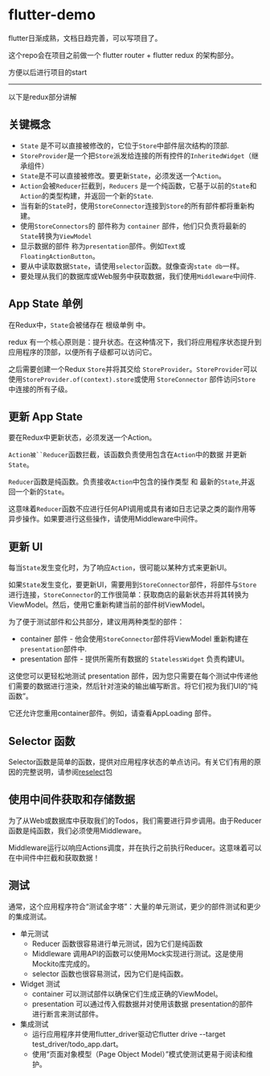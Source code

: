 # flutter-demo

flutter日渐成熟，文档日趋完善，可以写项目了。

这个repo会在项目之前做一个 flutter router + flutter redux 的架构部分。

方便以后进行项目的start

----------------------------
以下是redux部分讲解

## 关键概念

  * `State` 是不可以直接被修改的，它位于`Store`中部件层次结构的顶部.
  * `StoreProvider`是一个把`Store`派发给连接的所有控件的`InheritedWidget`（继承组件）
  * `State`是不可以直接被修改。要更新`State`，必须发送一个`Action`。
  * `Action`会被`Reducer`拦截到，`Reducers` 是一个纯函数，它基于以前的`State`和`Action`的类型构建，并返回一个新的`State`.
  * 当有新的`State`时，使用`StoreConnector`连接到`Store`的所有部件都将重新构建。
  * 使用`StoreConnectors`的 部件称为 `container` 部件，他们只负责将最新的`State`转换为`ViewModel`
  * 显示数据的部件 称为`presentation`部件。例如`Text`或`FloatingActionButton`。
  * 要从中读取数据`State`，请使用`selector`函数。就像查询`state db`一样。
  * 要处理从我们的数据库或Web服务中获取数据，我们使用`Middleware`中间件.
  
## App State 单例

在Redux中，`State`会被储存在 根级单例 中。

redux 有一个核心原则是：提升状态。在这种情况下，我们将应用程序状态提升到应用程序的顶部，以便所有子级都可以访问它。

之后需要创建一个Redux `Store`并将其交给 `StoreProvider`。`StoreProvider`可以使用`StoreProvider.of(context).store`或使用 `StoreConnector` 部件访问`Store`中连接的所有子级。

## 更新 App State

要在Redux中更新状态，必须发送一个Action。

`Action被``Reducer`函数拦截，该函数负责使用包含在`Action`中的数据 并更新`State`。

`Reducer`函数是纯函数。负责接收`Action`中包含的操作类型 和 最新的`State`,并返回一个新的`State`。

这意味着`Reducer`函数不应进行任何API调用或具有诸如日志记录之类的副作用等异步操作。如果要进行这些操作，请使用Middleware中间件。
  
## 更新 UI

每当`State`发生变化时，为了响应`Action`，很可能以某种方式来更新UI。

如果`State`发生变化，要更新UI，需要用到`StoreConnector`部件，将部件与`Store`进行连接，`StoreConnector`的工作很简单：获取商店的最新状态并将其转换为 ViewModel。然后，使用它重新构建当前的部件树ViewModel。

为了便于测试部件和公共部分，建议用两种类型的部件：

  * container 部件 - 他会使用`StoreConnector`部件将ViewModel 重新构建在 `presentation`部件中.
  * presentation 部件 - 提供所需所有数据的 `StatelessWidget` 负责构建UI。
  
这使您可以更轻松地测试 presentation 部件，因为您只需要在每个测试中传递他们需要的数据进行渲染，然后针对渲染的输出编写断言。将它们视为我们UI的“纯函数”。

它还允许您重用container部件。例如，请查看AppLoading 部件。

## Selector 函数

Selector函数是简单的函数，提供对应用程序状态的单点访问。有关它们有用的原因的完整说明，请参阅[reselect](https://pub.dartlang.org/packages/reselect)包

## 使用中间件获取和存储数据

为了从Web或数据库中获取我们的Todos，我们需要进行异步调用。由于Reducer函数是纯函数，我们必须使用Middleware。

Middleware运行以响应Actions调度，并在执行之前执行Reducer。这意味着可以在中间件中拦截和获取数据！

## 测试

通常，这个应用程序符合“测试金字塔”：大量的单元测试，更少的部件测试和更少的集成测试。

  * 单元测试
    - Reducer 函数很容易进行单元测试，因为它们是纯函数
    - Middleware 调用API的函数可以使用Mock实现进行测试。这是使用Mockito库完成的。
    - selector 函数也很容易测试，因为它们是纯函数。
  * Widget 测试
    - container 可以测试部件以确保它们生成正确的ViewModel。
    - presentation 可以通过传入假数据并对使用该数据 presentation的部件 进行断言来测试部件。
  * 集成测试
    - 运行应用程序并使用flutter_driver驱动它flutter drive --target test_driver/todo_app.dart。
    - 使用“页面对象模型（Page Object Model）”模式使测试更易于阅读和维护。
    
